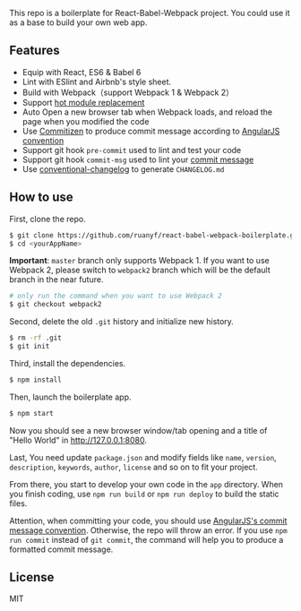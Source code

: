 This repo is a boilerplate for React-Babel-Webpack project. You could use it as a base to build your own web app.

## Features

- Equip with React, ES6 & Babel 6
- Lint with ESlint and Airbnb's style sheet.
- Build with Webpack（support Webpack 1 & Webpack 2）
- Support [hot module replacement](https://webpack.github.io/docs/hot-module-replacement.html)
- Auto Open a new browser tab when Webpack loads, and reload the page when you modified the code
- Use [Commitizen](https://github.com/commitizen/cz-cli) to produce commit message according to [AngularJS convention](https://github.com/angular/angular.js/blob/master/CONTRIBUTING.md#-git-commit-guidelines)
- Support git hook `pre-commit` used to lint and test your code
- Support git hook `commit-msg` used to lint your [commit message](https://github.com/kentcdodds/validate-commit-msg)
- Use [conventional-changelog](https://github.com/ajoslin/conventional-changelog) to generate `CHANGELOG.md`

## How to use

First, clone the repo.

```bash
$ git clone https://github.com/ruanyf/react-babel-webpack-boilerplate.git <yourAppName>
$ cd <yourAppName>
```

**Important**: `master` branch only supports Webpack 1. If you want to use Webpack 2, please switch to `webpack2` branch which will be the default branch in the near future.

```bash
# only run the command when you want to use Webpack 2
$ git checkout webpack2
```

Second, delete the old `.git` history and initialize new history.

```bash
$ rm -rf .git
$ git init
```


Third, install the dependencies.

```bash
$ npm install
```

Then, launch the boilerplate app.

```bash
$ npm start
```

Now you should see a new browser window/tab opening and a title of "Hello World" in http://127.0.0.1:8080.

Last, You need update `package.json` and modify fields like `name`, `version`, `description`, `keywords`, `author`, `license` and so on to fit your project.

From there, you start to develop your own code in the `app` directory. When you finish coding, use `npm run build` or `npm run deploy` to build the static files.

Attention, when committing your code, you should use [AngularJS's commit message convention](https://github.com/angular/angular.js/blob/master/CONTRIBUTING.md#-git-commit-guidelines). Otherwise, the repo will throw an error. If you use `npm run commit` instead of `git commit`, the command will help you to produce a formatted commit message.

## License

MIT
